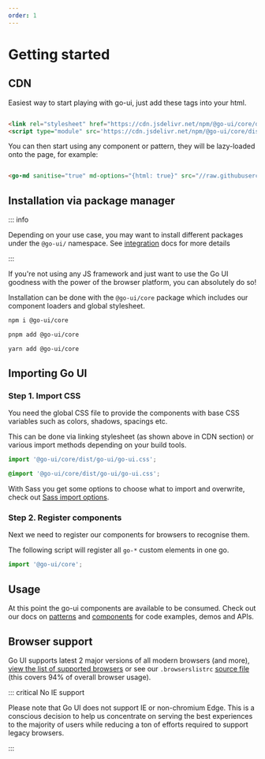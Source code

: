 ```yaml
---
order: 1
---
```

# Getting started

## CDN

Easiest way to start playing with go-ui, just add these tags into your html.

```html

<link rel="stylesheet" href="https://cdn.jsdelivr.net/npm/@go-ui/core/dist/go-ui/go-ui.css" />
<script type="module" src='https://cdn.jsdelivr.net/npm/@go-ui/core/dist/go-ui/go-ui.esm.js'></script>

```

You can then start using any component or pattern, they will be lazy-loaded onto the page, for example:

```html

<go-md sanitise="true" md-options="{html: true}" src="//raw.githubusercontent.com/getgoui/go-ui/main/README.md">Fallback content.</go-md>

```


## Installation via package manager

::: info

Depending on your use case, you may want to install different packages under the `@go-ui/` namespace. See [integration](integration) docs for more details

:::

If you're not using any JS framework and just want to use the Go UI goodness with the power of the browser platform, you can absolutely do so!

Installation can be done with the `@go-ui/core` package which includes our component loaders and global stylesheet.

<go-tabs>
  <go-tab label="npm">

```bash
npm i @go-ui/core
```
  
  </go-tab>
  <go-tab label="pnpm">

```bash
pnpm add @go-ui/core
```
  
  </go-tab>
  <go-tab label="yarn">

```bash
yarn add @go-ui/core
```
  
  </go-tab>
</go-tabs>


## Importing Go UI

### Step 1. Import CSS

You need the global CSS file to provide the components with base CSS variables such as colors, shadows, spacings etc. 

This can be done via linking stylesheet (as shown above in CDN section) or various import methods depending on your build tools.

<go-tabs>

<go-tab label="JS">

```js
import '@go-ui/core/dist/go-ui/go-ui.css';
```

</go-tab>

<go-tab label="Sass/Scss">

```scss
@import '@go-ui/core/dist/go-ui/go-ui.css';
```

With Sass you get some options to choose what to import and overwrite, check out [Sass import options](theming/sass).

</go-tab>
</go-tabs>


### Step 2. Register components

Next we need to register our components for browsers to recognise them.

The following script will register all `go-*` custom elements in one go.

```js
import '@go-ui/core';
```

<!-- @todo test how tree shaking works in starter apps -->
<!-- @todo add example of registering single component -->


## Usage

At this point the go-ui components are available to be consumed. Check out our docs on [patterns](/docs/patterns) and [components](/docs/components) for code examples, demos and APIs.


## Browser support

Go UI supports latest 2 major versions of all modern browsers (and more), [view the list of supported browsers](https://browserslist.dev/?q=PiAwLjUlLCBsYXN0IDIgbWFqb3IgdmVyc2lvbnMsIG5vdCBkZWFkLCBDaHJvbWUgPj0gNjAsIEZpcmVmb3ggPj0gNjAsIEZpcmVmb3ggRVNSLCBpT1MgPj0gMTIsIFNhZmFyaSA%2BPSAxMiwgbm90IGllID4gMCwgbm90IG9wX21pbmkgYWxs) or see our `.browserslistrc` [source file](https://github.com/getgoui/go-ui/blob/main/.browserslistrc) (this covers 94% of overall browser usage). 

::: critical  No IE support

Please note that Go UI does not support IE or non-chromium Edge. This is a conscious decision to help us concentrate on serving the best experiences to the majority of users while reducing a ton of efforts required to support legacy browsers.

:::
